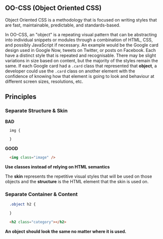 ## OO-CSS (Object Oriented CSS)

Object Oriented CSS is a methodology that is focused on writing styles that are
fast, maintainable, predictable, and standards-based.

In OO-CSS, an "object" is a repeating visual pattern that can be abstracting
into individual snippets or modules through a combination of HTML, CSS, and
possibly JavaScript if necessary. An example would be the Google card design
used in Google Now, tweets on Twitter, or posts on Facebook. Each have a distinct
style that is repeated and recognisable. There may be slight variations in size
based on content, but the majority of the styles remain the same. If each Google
card had a `.card` class that represented that **object**, a developer could use
the `.card` class on another element with the confidence of knowing how that
element is going to look and behaviour at different screen sizes, resolutions, etc.

## Principles

### Separate Structure & Skin

**BAD**
```css
  img {

  }
```

**GOOD**
```html
  <img class="image" />
```

**Use classes instead of relying on HTML semantics**

The **skin** represents the repetitive visual styles that will be used
on those objects and the **structure** is the HTML element that the skin is used
on.

### Separate Container & Content

```css
  .object h2 {

  }
```

```html
  <h2 class="category"></h2>
```

**An object should look the same no matter where it is used.**

